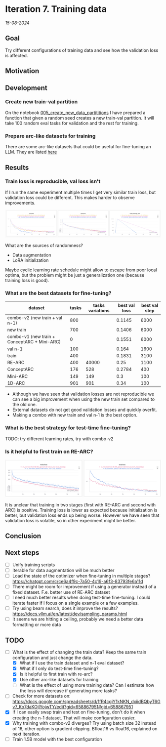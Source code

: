 # Iteration 7. Training data

_15-08-2024_

<!---
The work is done using short iterations. Each iteration needs to have a very
clear goal. This allows to gain greater knowledge of the problem on each iteration.
--->

## Goal

Try different configurations of training data and see how the validation loss is affected.

## Motivation

## Development

### Create new train-val partition

On the notebook [005_create_new_data_partititions](../../notebooks/005_create_new_data_partititions.ipynb) I have prepared a function
that given a random seed creates a new train-val partition. It will take 100 random eval tasks for validation and the rest for training.

### Prepare arc-like datasets for training

There are some arc-like datasets that could be useful for fine-tuning an LLM. They are listed [here](../02_Data_Understanding.md#external-data)

## Results

### Train loss is reproducible, val loss isn't

If I run the same experiment multiple times I get very similar train loss, but validation loss could be different.
This makes harder to observe improvements.

![val loss changes](res/2024-08-17-09-27-31.png)

What are the sources of randomness?

- Data augmentation
- LoRA initialization

Maybe cyclic learning rate schedule might allow to escape from poor local optima, but the problem might
be just a generalization one (because training loss is good).

### What are the best datasets for fine-tuning?

| dataset                                      | tasks | tasks variations | best val loss | best val step |
|----------------------------------------------|-------|------------------|---------------|---------------|
| combo-v2 (new train + val n-1)               | 800   |                  | 0.1145        | 6000          |
| new train                                    | 700   |                  | 0.1406        | 6000          |
| combo-v1 (new train + ConceptARC + Mini-ARC) | 0     |                  | 0.1551        | 6000          |
| val n-1                                      | 100   |                  | 0.164         | 1600          |
| train                                        | 400   |                  | 0.1831        | 3100          |
| RE-ARC                                       | 400   | 40000            | 0.25          | 1100          |
| ConceptARC                                   | 176   | 528              | 0.2784        | 400           |
| Mini-ARC                                     | 149   | 149              | 0.3           | 100           |
| 1D-ARC                                       | 901   | 901              | 0.34          | 100           |

- Although we have seen that validation losses are not reproducible we can see a big improvement
  when using the new train set compared to the old one.
- External datasets do not get good validation losses and quickly overfit.
- Making a combo with new train and val n-1 is the best option.

### What is the best strategy for test-time fine-tuning?

TODO: try different learning rates, try with combo-v2

### Is it helpful to first train on RE-ARC?

![training from RE-ARC](res/2024-08-20-07-48-54.png)

It is unclear that training in two stages (first with RE-ARC and second with ARC) is positive. Training loss
is lower as expected because initialization is better, but validation loss ends up being worse. However
we have seen that validation loss is volatile, so in other experiment might be better.

## Conclusion

## Next steps

- [ ] Unify training scripts
- [ ] Iterable for data augmentation will be much better
- [ ] Load the state of the optimizer when fine-tuning in multiple stages? https://chatgpt.com/c/ce6a4f9c-7a50-4c19-a6f3-83793fe6a11d
- [ ] There might be room for improvement if using a generator instead of a fixed dataset. F.e. better use of RE-ARC dataset
- [ ] I need much better results when doing test-time fine-tuning. I could iterate faster if I focus on a single example or a few examples.
- [ ] Try using beam search, does it improve the results? https://docs.vllm.ai/en/latest/dev/sampling_params.html
- [ ] It seems we are hitting a ceiling, probably we need a better data formatting or more data

## TODO

- [ ] What is the effect of changing the train data? Keep the same train configuration and just change the data.
  - [x] What if I use the train dataset and n-1 eval dataset?
  - [x] What if I only do test-time fine-tuning?
  - [x] Is it helpful to first train with re-arc?
  - [x] Use other arc-like datasets for training
  - [ ] What is the effect of using more training data? Can I estimate how the loss will decrease if generating more tasks?
- [ ] Check for more datasets on: https://docs.google.com/spreadsheets/d/1fR4cgjY1kNKN_dxiidBQbyT6Gv7_Ko7daKOjlYojwTY/edit?gid=658867951#gid=658867951
- [x] If I can easily swap train and test on fine-tuning, don't do it when creating the n-1 dataset. That will make configuration easier.
- [x] Why training with combo-v2 diverges? Try using batch size 32 instead of 16, other option is gradient clipping. Bfloat16 vs float16, explained on next iteration.
- [ ] Train 1.5B model with the best configuration